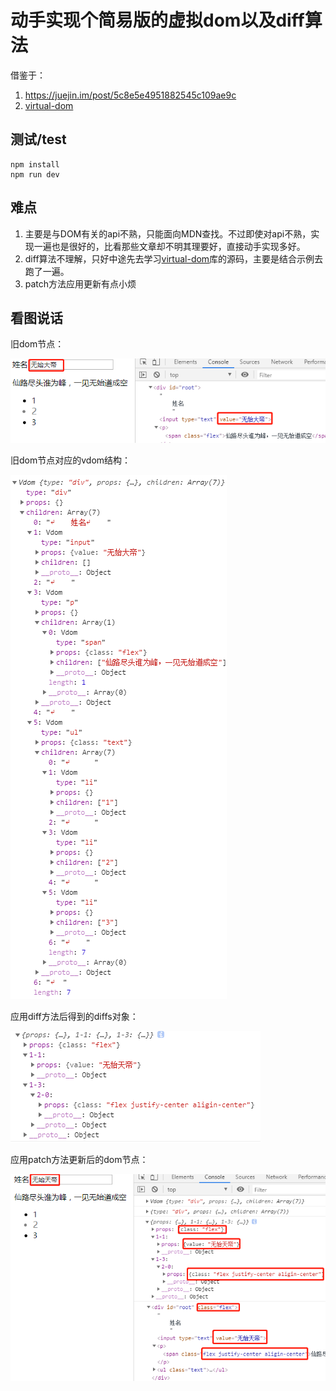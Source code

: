 # 动手实现个简易版的虚拟dom以及diff算法

借鉴于：
1. https://juejin.im/post/5c8e5e4951882545c109ae9c
2. <a href="https://github.com/Matt-Esch/virtual-dom">virtual-dom</a>

## 测试/test
```
npm install
npm run dev
```

## 难点
1. 主要是与DOM有关的api不熟，只能面向MDN查找。不过即使对api不熟，实现一遍也是很好的，比看那些文章却不明其理要好，直接动手实现多好。
2. diff算法不理解，只好中途先去学习<a href="https://github.com/Matt-Esch/virtual-dom">virtual-dom</a>库的源码，主要是结合示例去跑了一遍。
3. patch方法应用更新有点小烦

## 看图说话

旧dom节点：

<img src="./oldNode.png">

旧dom节点对应的vdom结构：

<img src="./oldVdom.png">

应用diff方法后得到的diffs对象：

<img src="./diff.png">

应用patch方法更新后的dom节点：

<img src="./patch.png">